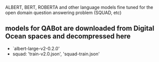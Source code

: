 ALBERT, BERT, ROBERTA and other language models fine tuned for the open domain question answering problem (SQUAD, etc)

## models for QABot are downloaded from Digital Ocean spaces and decompressed here

- `albert-large-v2-0.2.0'
- squad: 'train-v2.0.json', 'squad-train.json'
